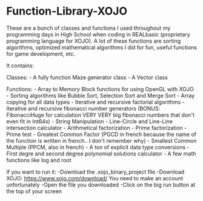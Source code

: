 # Function-Library-XOJO

These are a bunch of classes and functions I used throughout my programming days in High School when coding in REALbasic (proprietary programming language for XOJO). A lot of these functions are sorting algorithms, optimized mathematical algorithms I did for fun, useful functions for game development, etc.

It contains:

  Classes:
    - A fully function Maze generator class
    - A Vector class
  
  Functions:
    - Array to Memory Block functions for using OpenGL with XOJO
    - Sorting algorithms like Bubble Sort, Selection Sort and Merge Sort
    - Array copying for all data types
    - Iterative and recursive factorial algorithms
    - Iterative and recursive fibonacci number generators (BONUS: FibonacciHuge for calculation VERY VERY big fibonacci numbers that don't          even fit in Int64s)
    - String Manipulation
    - Line-Circle and Line-Line intersection calculator
    - Arithmetical factorization 
    - Prime factorization
    - Prime test
    - Greatest Common Factor (PGCD in french because the name of the function is written in french.. I don't remember why)
    - Smallest Common Multiple (PPCM, also in french)
    - A ton of explicit data type conversions
    - First degre and second degree polynomial solutions calculator
    - A few math functions like log and root
   
If you want to run it: 
  -Download the .xojo_binary_project file
   -Download XOJO: https://www.xojo.com/download/ 
      You need to make an account unfortunately 
   -Open the file you downloaded
   -Click on the big run button at the top of your screen 
